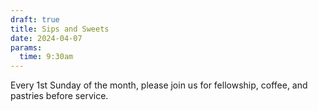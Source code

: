 ```yaml
---
draft: true
title: Sips and Sweets
date: 2024-04-07
params:
  time: 9:30am
---
```


Every 1st Sunday of the month, please join us for fellowship, coffee, and pastries before service.

<!--more-->
